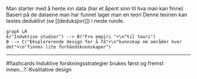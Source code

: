 Man starter med å hente inn data (har et åpent sinn til hva man kan finne)
Basert på de dataene man har funnet lager man en teori
Denne teorien kan testes deduktivt (se [[deduksjon]]) i neste runde.

```mehrmaid
graph LR
A("Induktive studier") --> B("Fra empiri "+\n"til teori")
B --> C("Eksplorerende design for å få"+\n"kunnskap om områder hvor det"+\n"finnes lite forhåndskunnskaper")
```



---
#flashcards 
Induktive forskningsstrategier brukes først og fremst innen...?::Kvalitative design
<!--SR:!2025-02-25,8,250-->